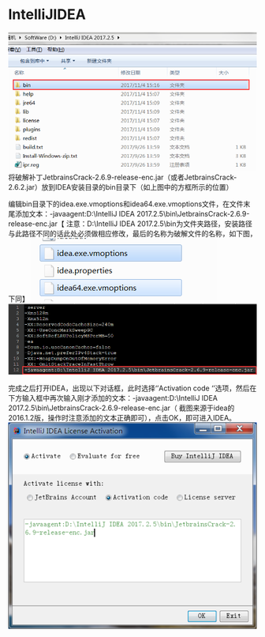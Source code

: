 # IntelliJIDEA
![Image text](https://raw.githubusercontent.com/ytguolei/IntelliJIDEA/master/img/1.png)
将破解补丁JetbrainsCrack-2.6.9-release-enc.jar（或者JetbrainsCrack-2.6.2.jar）放到IDEA安装目录的bin目录下（如上图中的方框所示的位置）


编辑bin目录下的idea.exe.vmoptions和idea64.exe.vmoptions文件，在文件末尾添加文本：-javaagent:D:\IntelliJ IDEA 2017.2.5\bin\JetbrainsCrack-2.6.9-release-enc.jar【
注意：D:\IntelliJ IDEA 2017.2.5\bin为文件夹路径，安装路径与此路径不同的话此处必须做相应修改，最后的名称为破解文件的名称，如下图，下同】
![Image text](https://raw.githubusercontent.com/ytguolei/IntelliJIDEA/master/img/2.png)
![Image text](https://raw.githubusercontent.com/ytguolei/IntelliJIDEA/master/img/3.png)



完成之后打开IDEA，出现以下对话框，此时选择‘’Activation code ‘’选项，然后在下方输入框中再次输入刚才添加的文本：-javaagent:D:\IntelliJ IDEA 2017.2.5\bin\JetbrainsCrack-2.6.9-release-enc.jar（
截图来源于idea的2016.1.2版，操作时注意添加的文本正确即可），点击OK，即可进入IDEA。
![Image text](https://raw.githubusercontent.com/ytguolei/IntelliJIDEA/master/img/4.png)
